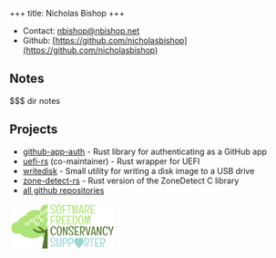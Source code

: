 +++
title: Nicholas Bishop
+++

* Contact: [nbishop@nbishop.net](mailto:nbishop@nbishop.net)
* Github: [https://github.com/nicholasbishop](https://github.com/nicholasbishop)

## Notes

$$$ dir notes

## Projects

* [github-app-auth](https://github.com/nicholasbishop/github-app-auth) - Rust library for authenticating as a GitHub app
* [uefi-rs](https://github.com/rust-osdev/uefi-rs) (co-maintainer) - Rust wrapper for UEFI
* [writedisk](https://github.com/nicholasbishop/writedisk) - Small utility for writing a disk image to a USB drive
* [zone-detect-rs](https://github.com/nicholasbishop/zone-detect-rs) - Rust version of the ZoneDetect C library
* [all github repositories](https://github.com/nicholasbishop?tab=repositories)

<a href="https://sfconservancy.org/sustainer"><img id="sfc" src="sfc.png" title="Become a Conservancy Sustainer!"></img></a>
